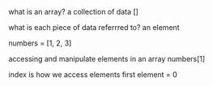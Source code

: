 what is an array?
a collection of data
[]

what is each piece of data referrred to?
an element

numbers = [1, 2, 3]

accessing and manipulate elements in an array
numbers[1]

index is how we access elements
 first element = 0 